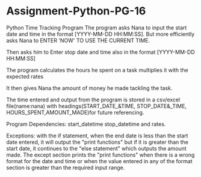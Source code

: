 # Assignment-Python-PG-16
Python Time Tracking Program
The program asks Nana to input the start date and time in the format [YYYY-MM-DD HH:MM:SS]. But more efficiently asks Nana to ENTER 'NOW' TO USE THE CURRENT TIME.

Then asks him to Enter stop date and time also in the format [YYYY-MM-DD HH:MM:SS]

The program calculates the hours he spent on a task multiplies it with the expected rates

It then gives Nana the amount of money he made tackling the task. 

The time entered and output from the program is stored in a csv/excel file(name:nana) with headings(START_DATE_&TIME, STOP_DATE&_TIME, HOURS_SPENT,AMOUNT_MADE)for future referencing.

Program Dependencies: start_datetime stop_datetime and rates.

Exceptions:
with the if statement, when the end date is less than the start date entered, it will output the "print functions" but if it is greater than the start date, it continues to the "else statement" which outputs the amount made.
The except section prints the "print functions" when there is a wrong format for the date and time or when the value entered in any of the format section is greater than the required input range.
